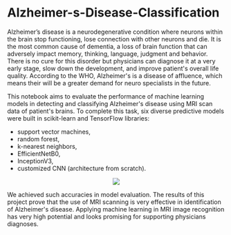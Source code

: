 # Alzheimer-s-Disease-Classification
Alzheimer’s disease is a neurodegenerative condition where neurons within the brain stop functioning, lose connection with other neurons and die. It is the most common cause of dementia, a loss of brain function that can adversely impact memory, thinking, language, judgment and behavior. There is no cure for this disorder but physicians can diagnose it at a very early stage, slow down the development, and improve patient's overall life quality. According to the WHO, Alzheimer's is a disease of affluence, which means their will be a greater demand for neuro specialists in the future.

This notebook aims to evaluate the performance of machine learning models in detecting and classifying Alzheimer's disease using MRI scan data of patient's brains. To complete this task, six diverse predictive models were built in scikit-learn and TensorFlow libraries:
* support vector machines,
* random forest,
* k-nearest neighbors,
* EfficientNetB0,
* InceptionV3,
* customized CNN (architecture from scratch).

<p align='center'>
<img src='https://github.com/msikorski93/Alzheimer-s-Disease-Classification/assets/45270023/979ccd8c-93dc-45ef-991a-0949943a4733'/>
</p>

We achieved such accuracies in model evaluation. The results of this project prove that the use of MRI scanning is very effective in identification of Alzheimer's disease. Applying machine learning in MRI image recognition has very high potential and looks promising for supporting physicians diagnoses.

